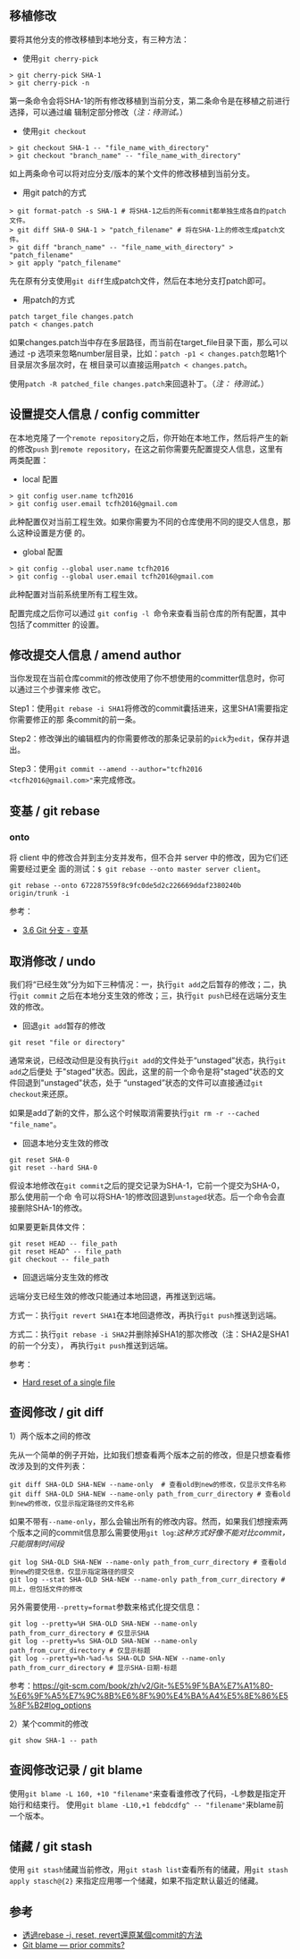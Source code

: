 ## 移植修改

要将其他分支的修改移植到本地分支，有三种方法：

- 使用`git cherry-pick`

```
> git cherry-pick SHA-1
> git cherry-pick -n
```

第一条命令会将SHA-1的所有修改移植到当前分支，第二条命令是在移植之前进行选择，可以通过编
辑制定部分修改（*注：待测试。*）

- 使用`git checkout`

```
> git checkout SHA-1 -- "file_name_with_directory"
> git checkout "branch_name" -- "file_name_with_directory"
```

如上两条命令可以将对应分支/版本的某个文件的修改移植到当前分支。

- 用git patch的方式

```
> git format-patch -s SHA-1 # 将SHA-1之后的所有commit都单独生成各自的patch文件。
> git diff SHA-0 SHA-1 > "patch_filename" # 将在SHA-1上的修改生成patch文件。
> git diff "branch_name" -- "file_name_with_directory" > "patch_filename"
> git apply "patch_filename"
```

先在原有分支使用`git diff`生成patch文件，然后在本地分支打patch即可。

- 用patch的方式

```
patch target_file changes.patch
patch < changes.patch
```

如果changes.patch当中存在多层路径，而当前在target_file目录下面，那么可以通过 -p<number>
选项来忽略number层目录，比如：`patch -p1 < changes.patch`忽略1个目录层次多层次时，在
根目录可以直接运用`patch < changes.patch`。

使用`patch -R patched_file changes.patch`来回退补丁。（*注： 待测试。*）


## 设置提交人信息 / config committer

在本地克隆了一个`remote repository`之后，你开始在本地工作，然后将产生的新的修改`push`
到`remote repository`，在这之前你需要先配置提交人信息，这里有两类配置：

- local 配置

```
> git config user.name tcfh2016
> git config user.email tcfh2016@gmail.com
```

此种配置仅对当前工程生效。如果你需要为不同的仓库使用不同的提交人信息，那么这种设置是方便
的。

- global 配置

```
> git config --global user.name tcfh2016
> git config --global user.email tcfh2016@gmail.com
```

此种配置对当前系统里所有工程生效。

配置完成之后你可以通过 `git config -l `命令来查看当前仓库的所有配置，其中包括了committer
的设置。


## 修改提交人信息 / amend author

当你发现在当前仓库commit的修改使用了你不想使用的committer信息时，你可以通过三个步骤来修
改它。

Step1：使用`git rebase -i SHA1`将修改的commit囊括进来，这里SHA1需要指定你需要修正的那
条commit的前一条。

Step2：修改弹出的编辑框内的你需要修改的那条记录前的`pick`为`edit`，保存并退出。

Step3：使用`git commit --amend --author="tcfh2016 <tcfh2016@gmail.com>"`来完成修改。

## 变基 / git rebase

### onto

将 client 中的修改合并到主分支并发布，但不合并 server 中的修改，因为它们还需要经过更全
面的测试：`$ git rebase --onto master server client`。

```
git rebase --onto 672287559f8c9fc0de5d2c226669ddaf2380240b origin/trunk -i
```

参考：

- [3.6 Git 分支 - 变基](https://git-scm.com/book/zh/v2/Git-%E5%88%86%E6%94%AF-%E5%8F%98%E5%9F%BA)


## 取消修改 / undo

我们将“已经生效”分为如下三种情况：一，执行`git add`之后暂存的修改；二，执行`git commit`
之后在本地分支生效的修改；三，执行`git push`已经在远端分支生效的修改。

- 回退`git add`暂存的修改

```
git reset "file or directory"
```

通常来说，已经改动但是没有执行`git add`的文件处于“unstaged”状态，执行`git add`之后便处
于"staged"状态。因此，这里的前一个命令是将"staged"状态的文件回退到"unstaged"状态，处于
“unstaged”状态的文件可以直接通过`git checkout`来还原。

如果是add了新的文件，那么这个时候取消需要执行`git rm -r --cached "file_name"`。

- 回退本地分支生效的修改

```
git reset SHA-0
git reset --hard SHA-0
```

假设本地修改在`git commit`之后的提交记录为SHA-1，它前一个提交为SHA-0，那么使用前一个命
令可以将SHA-1的修改回退到`unstaged`状态。后一个命令会直接删除SHA-1的修改。

如果要更新具体文件：

```
git reset HEAD -- file_path
git reset HEAD^ -- file_path
git checkout -- file_path
```

- 回退远端分支生效的修改

远端分支已经生效的修改只能通过本地回退，再推送到远端。

方式一：执行`git revert SHA1`在本地回退修改，再执行`git push`推送到远端。

方式二：执行`git rebase -i SHA2`并删除掉SHA1的那次修改（注：SHA2是SHA1的前一个分支），
再执行`git push`推送到远端。

参考：

- [Hard reset of a single file](https://stackoverflow.com/questions/7147270/hard-reset-of-a-single-file)

## 查阅修改 / git diff

1）两个版本之间的修改

先从一个简单的例子开始，比如我们想查看两个版本之前的修改，但是只想查看修改涉及到的文件列表：

```
git diff SHA-OLD SHA-NEW --name-only  # 查看old到new的修改，仅显示文件名称
git diff SHA-OLD SHA-NEW --name-only path_from_curr_directory # 查看old到new的修改，仅显示指定路径的文件名称
```

如果不带有`--name-only`，那么会输出所有的修改内容。然而，如果我们想搜索两个版本之间的commit信息那么需要使用`git log`:*这种方式好像不能对比commit，只能限制时间段*

```
git log SHA-OLD SHA-NEW --name-only path_from_curr_directory # 查看old到new的提交信息，仅显示指定路径的提交
git log --stat SHA-OLD SHA-NEW --name-only path_from_curr_directory # 同上，但包括文件的修改
```

另外需要使用`--pretty=format`参数来格式化提交信息：

```
git log --pretty=%H SHA-OLD SHA-NEW --name-only path_from_curr_directory # 仅显示SHA
git log --pretty=%s SHA-OLD SHA-NEW --name-only path_from_curr_directory # 仅显示标题
git log --pretty=%h-%ad-%s SHA-OLD SHA-NEW --name-only path_from_curr_directory # 显示SHA-日期-标题
```

参考：https://git-scm.com/book/zh/v2/Git-%E5%9F%BA%E7%A1%80-%E6%9F%A5%E7%9C%8B%E6%8F%90%E4%BA%A4%E5%8E%86%E5%8F%B2#log_options

2）某个commit的修改

```
git show SHA-1 -- path
```

## 查阅修改记录 / git blame

使用`git blame -L 160, +10 "filename"`来查看谁修改了代码，-L参数是指定开始行和结束行。
使用`git blame -L10,+1 febdcdfg^ -- "filename"`来blame前一个版本。

## 储藏 / git stash

使用 `git stash`储藏当前修改，用`git stash list`查看所有的储藏，用`git stash apply stasch@{2}`
来指定应用哪一个储藏，如果不指定默认最近的储藏。

## 参考

- [透過rebase -i, reset, revert還原某個commit的方法](http://rubyist.marsz.tw/blog/2012-01-17/git-reset-and-revert-to-rollback-commit/)
- [Git blame — prior commits?](https://stackoverflow.com/questions/5098256/git-blame-prior-commits)
